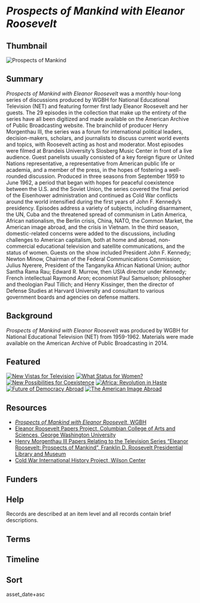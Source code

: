 # <em>Prospects of Mankind with Eleanor Roosevelt</em>

## Thumbnail

![<em>Prospects of Mankind</em>](https://s3.amazonaws.com/americanarchive.org/special-collections/Roosevelt.jpg "Prospects of Mankind")

## Summary

<em>Prospects of Mankind with Eleanor Roosevelt</em> was a monthly hour-long series of discussions produced by WGBH for National Educational Television (NET) and featuring former first lady Eleanor Roosevelt and her guests. The 29 episodes in the collection that make up the entirety of the series have all been digitized and made available on the American Archive of Public Broadcasting website. The brainchild of producer Henry Morgenthau III, the series was a forum for international political leaders, decision-makers, scholars, and journalists to discuss current world events and topics, with Roosevelt acting as host and moderator. Most episodes were filmed at Brandeis University’s Slosberg Music Center in front of a live audience. Guest panelists usually consisted of a key foreign figure or United Nations representative, a representative from American public life or academia, and a member of the press, in the hopes of fostering a well-rounded discussion. Produced in three seasons from September 1959 to June 1962, a period that began with hopes for peaceful coexistence between the U.S. and the Soviet Union, the series covered the final period of the Eisenhower administration and continued as Cold War conflicts around the world intensified during the first years of John F. Kennedy’s presidency. Episodes address a variety of subjects, including disarmament, the UN, Cuba and the threatened spread of communism in Latin America, African nationalism, the Berlin crisis, China, NATO, the Common Market, the American image abroad, and the crisis in Vietnam. In the third season, domestic-related concerns were added to the discussions, including challenges to American capitalism, both at home and abroad, non-commercial educational television and satellite communications, and the status of women. Guests on the show included President John F. Kennedy; Newton Minow, Chairman of the Federal Communications Commission; Julius Nyerere, President of the Tanganyika African National Union; author Santha Rama Rau; Edward R. Murrow, then USIA director under Kennedy; French intellectual Raymond Aron; economist Paul Samuelson; philosopher and theologian Paul Tillich; and Henry Kissinger, then the director of Defense Studies at Harvard University and consultant to various government boards and agencies on defense matters. 

## Background

<em>Prospects of Mankind with Eleanor Roosevelt</em> was produced by WGBH for National Educational Television (NET) from 1959-1962. Materials were made available on the American Archive of Public Broadcasting in 2014.

## Featured

[![New Vistas for Television](https://s3.amazonaws.com/americanarchive.org/special-collections/cpb-aacip_15-451g1x4f-1.jpg)](/catalog/cpb-aacip-15-451g1x4f)
[![What Status for Women?](https://s3.amazonaws.com/americanarchive.org/special-collections/cpb-aacip_15-057cr5nc5k-1.jpg)](/catalog/cpb-aacip_15-057cr5nc5k)
[![New Possibilities for Coexistence](https://s3.amazonaws.com/americanarchive.org/special-collections/cpb-aacip_15-51vdnr5h-1.jpg)](/catalog/cpb-aacip_15-51vdnr5h)
[![Africa: Revolution in Haste](https://s3.amazonaws.com/americanarchive.org/special-collections/cpb-aacip_15-09w0w2sd-1.jpg)](/catalog/cpb-aacip_15-09w0w2sd)
[![Future of Democracy Abroad](https://s3.amazonaws.com/americanarchive.org/special-collections/cpb-aacip_15-21ghxcpv-1.jpg)](/catalog/cpb-aacip_15-21ghxcpv)
 [![The American Image Abroad](https://s3.amazonaws.com/americanarchive.org/special-collections/cpb-aacip_15-17crjp1w-1.jpg)](/catalog/cpb-aacip_15-17crjp1w)

## Resources

- [<em>Prospects of Mankind with Eleanor Roosevelt</em>, WGBH](https://www.pbs.org/wgbh/americanexperience/features/eleanor-prospects-mankind-eleanor-roosevelt/)
- [Eleanor Roosevelt Papers Project, Columbian College of Arts and Sciences, George Washington University](https://erpapers.columbian.gwu.edu/)
- [Henry Morgenthau III Papers Relating to the Television Series “Eleanor Roosevelt: Prospects of Mankind”, Franklin D. Roosevelt Presidential Library and Museum](http://www.fdrlibrary.marist.edu/archives/collections/franklin/index.php?p=collections/findingaid&id=158&q=&rootcontentid=120461)
- [Cold War International History Project, Wilson Center](https://www.wilsoncenter.org/program/cold-war-international-history-project)

## Funders

## Help

Records are described at an item level and all records contain brief descriptions. 

## Terms

## Timeline

## Sort

asset_date+asc


